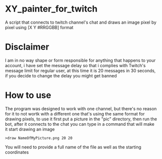 # XY_painter_for_twitch
A script that connects to twitch channel's chat and draws an image pixel by pixel using [X Y #RRGGBB] format

# Disclaimer
I am in no way shape or form responsible for anything that happens to your account, i have set
the message delay so that i complies with Twitch's message limit for regular user, at this time
it is 20 messages in 30 seconds, if you decide to change the delay you might get banned

# How to use
The program was designed to work with one channel, but there's no reason for it to not wortk with
a different one that's using the same format for drawing pixels, to use it first put a picture
in the "pic" directory, then run the bot, after it connects to the chat you can type in a command
that will make it start drawing an image

``>draw NameOfMyPicture.png 20 20``

You will need to provide a full name of the file as well as the starting coordinates
